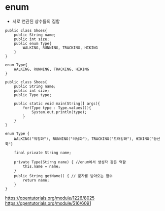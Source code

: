 # enum

- 서로 연관된 상수들의 집합
````
public class Shoes{
	public String name;
	public int size;
	public enum Type{
		WALKING, RUNNING, TRACKING, HIKING
	}
}
````
````
enum Type{
	WALKING, RUNNING, TRACKING, HIKING
}

public class Shoes{
	public String name;
	public int size;
	public Type type;

	public static void main(String[] args){
		for(Type type : Type.values()){
			System.out.println(type);
		}
	}
}
````
````
enum Type {
    WALKING("워킹화"), RUNNING("러닝화"), TRACKING("트래킹화"), HIKING("등산화")
     
    final private String name;
     
    private Type(Stirng name) { //enum에서 생성자 같은 역할
        this.name = name;
    }
    public String getName() { // 문자를 받아오는 함수
        return name;
    }
}
````
https://opentutorials.org/module/1226/8025
https://opentutorials.org/module/516/6091